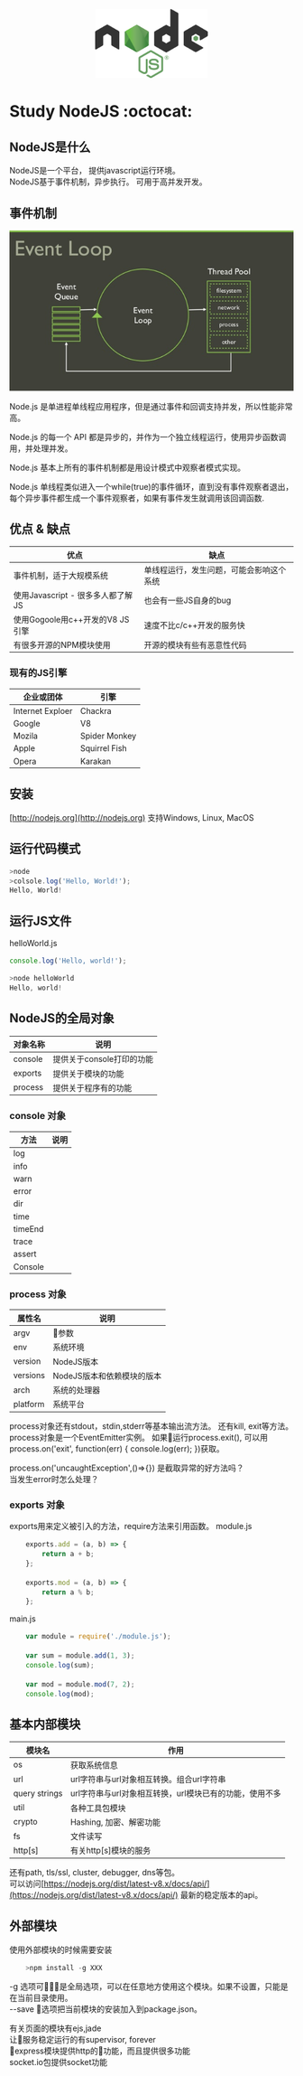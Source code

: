 <p align="center">
    <img src="resource/img/Nodejs_logo.png" width="200px">
</p>

# Study NodeJS :octocat:

## NodeJS是什么
NodeJS是一个平台， 提供javascript运行环境。  
NodeJS基于事件机制，异步执行。
可用于高并发开发。

## 事件机制
<p align="left">
    <img src="resource/img/EventLoop.jpg" >
</p>
Node.js 是单进程单线程应用程序，但是通过事件和回调支持并发，所以性能非常高。

Node.js 的每一个 API 都是异步的，并作为一个独立线程运行，使用异步函数调用，并处理并发。

Node.js 基本上所有的事件机制都是用设计模式中观察者模式实现。

Node.js 单线程类似进入一个while(true)的事件循环，直到没有事件观察者退出，每个异步事件都生成一个事件观察者，如果有事件发生就调用该回调函数.

## 优点 & 缺点
优点 | 缺点
----- | -----
事件机制，适于大规模系统 | 单线程运行，发生问题，可能会影响这个系统
使用Javascript - 很多多人都了解JS  | 也会有一些JS自身的bug
使用Gogoole用c++开发的V8 JS引擎 | 速度不比c/c++开发的服务快
有很多开源的NPM模块使用 | 开源的模块有些有恶意性代码

### 现有的JS引擎
企业或团体 | 引擎 
----- | -----
Internet Exploer | Chackra
Google | V8
Mozila | Spider Monkey
Apple | Squirrel Fish
Opera | Karakan 

## 安装
[http://nodejs.org](http://nodejs.org)
支持Windows, Linux, MacOS

## 运行代码模式

```javascript
>node
>colsole.log('Hello, World!');
Hello, World!
```
## 运行JS文件

helloWorld.js
```javascript
console.log('Hello, world!');
```

```javascript
>node helloWorld
Hello, world!
```

## NodeJS的全局对象
对象名称 | 说明
----- | -----
console | 提供关于console打印的功能
exports | 提供关于模块的功能
process | 提供关于程序有的功能


### console 对象
方法 | 说明
----- | -----
log |
info |
warn |
error |
dir |
time |
timeEnd |
trace |
assert |
Console |

### process 对象
属性名 | 说明
----- | -----
argv | 参数
env | 系统环境
version | NodeJS版本
versions | NodeJS版本和依赖模块的版本
arch | 系统的处理器
platform | 系统平台

process对象还有stdout，stdin,stderr等基本输出流方法。
还有kill, exit等方法。  
process对象是一个EventEmitter实例。
如果运行process.exit(), 可以用process.on('exit', function(err) {
    console.log(err);
})获取。

process.on('uncaughtException',()=>{}) 是截取异常的好方法吗？  
当发生error时怎么处理？

### exports 对象
exports用来定义被引入的方法，require方法来引用函数。
module.js
```javascript
    exports.add = (a, b) => {
        return a + b;
    };

    exports.mod = (a, b) => {
        return a % b;
    };
```

main.js
```javascript
    var module = require('./module.js');

    var sum = module.add(1, 3);
    console.log(sum);

    var mod = module.mod(7, 2);
    console.log(mod);
```

## 基本内部模块
模块名 | 作用
----- | -----
os | 获取系统信息
url | url字符串与url对象相互转换。组合url字符串
query strings | url字符串与url对象相互转换，url模块已有的功能，使用不多
util | 各种工具包模块
crypto | Hashing, 加密、解密功能
fs | 文件读写
http[s] | 有关http[s]模块的服务

还有path, tls/ssl, cluster, debugger, dns等包。  
可以访问[https://nodejs.org/dist/latest-v8.x/docs/api/](https://nodejs.org/dist/latest-v8.x/docs/api/) 最新的稳定版本的api。
## 外部模块
使用外部模块的时候需要安装 
```javascript 
    >npm install -g XXX
```
-g 选项可是全局选项，可以在任意地方使用这个模块。如果不设置，只能是在当前目录使用。  
--save 选项把当前模块的安装加入到package.json。  

有关页面的模块有ejs,jade  
让服务稳定运行的有supervisor, forever  
express模块提供http的功能，而且提供很多功能  
socket.io包提供socket功能